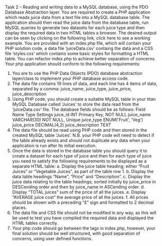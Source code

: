 Task 2 – Reading and writing data to a MySQL database, using the PDO Database Abstraction layer.
You are required to create a PHP application which reads juice data from a text file into a MySQL database
table. The application should then read the juice data from the database table, run MySQL queries to
generate two datasets for each juice type and then display the required data in two HTML tables a browser.
The desired output can be seen by clicking on the following link; click here to see a working example.
You are provided with an index.php file, which will contain your PHP solution code, a data file
‘juiceData.csv’ containg the data and a CSS file ‘styles.css’ which contains some basic styles for formatting
a HTML table. You can refactor index.php to achieve better separation of concerns.
Your php application should conform to the following requirements:
1. You are to use the PHP Data Objects (PDO) database abstraction layer/class to implement your
PHP database access code.
2. The data file contains 19 lines of data, and each line has 4 items of data, separated by a comma:
juice_name, juice_type, juice_price, juice_description
3. Using PHP code, you should create a suitable MySQL table in your titan MySQL Database called
‘Juices’ to store the data read from the ‘juiceData.csv’ file. The database fields should be as
follows:
Field Name
Type
Settings
juice_id
INT
Primary Key, NOT NULL
juice_name
VARCHAR(30)
NOT NULL, Unique
juice_type
ENUM('Fruit', 'Veg')
juice_price
DECIMAL(4,2)
juice_description
TEXT
4. The data file should be read using PHP code and then stored in the created MySQL table ‘Juices’.
N.B. your PHP code will need to detect if the table already exists and should not duplicate any data
when your application is run after its initial execution.
5. Once the data is stored in the database table you should query it to create a dataset for each type
of juice and then for each type of juice you need to satisfy the following requirements to be
displayed as a separate HTML table:
a. Display the juice table heading; either “Fruit Juices” or “Vegetable Juices”, as part of the
table row 1.
b. Display the data table headings “Name”, “Price” and “Description”.
c. Display the juice data relating to the table headings; sorted initially by juice_price in
DESCending order and then by juice_name in ASCending order.
d. Display “TOTAL juices” sum of the price of all the juices.
e. Display “AVERAGE juice cost” the average price of all the juices.
f. All prices should be shown with a preceding “£” sign and formatted to 2 decimal places.
6. The data file and CSS file should not be modified in any way, as this will be used to test you
have compiled the required data and displayed the HTML tables correctly.
7. Your php code should go between the <?php ?> tags in index.php, however, your final solution
should be well structured, with good separation of concerns, using user defined functions.
